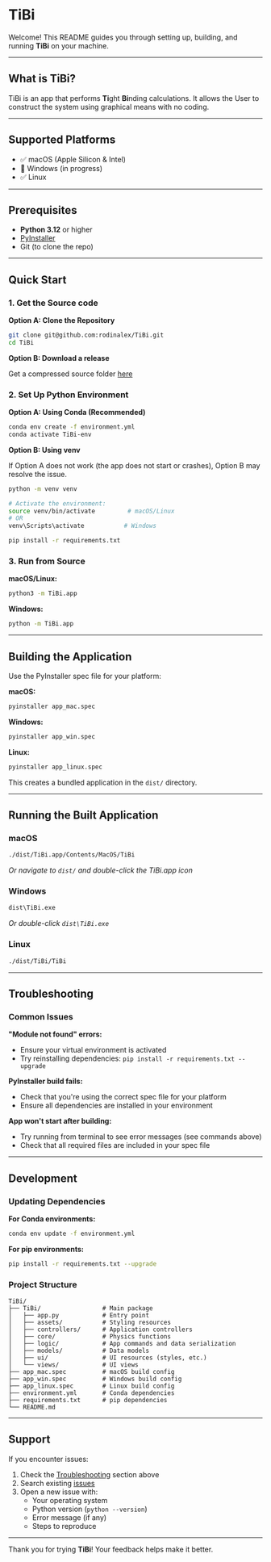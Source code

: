 # TiBi

Welcome! This README guides you through setting up, building, and running **TiBi** on your machine.

---

## What is TiBi?

TiBi is an app that performs **Ti**ght **Bi**nding calculations. It allows the User to construct the system using graphical means with no coding.

---

## Supported Platforms

- ✅ macOS (Apple Silicon & Intel)
- 🚧 Windows (in progress)
- ✅ Linux

---

## Prerequisites

- **Python 3.12** or higher
- [PyInstaller](https://www.pyinstaller.org/)
- Git (to clone the repo)

---

## Quick Start

### 1. Get the Source code

**Option A: Clone the Repository**

```bash
git clone git@github.com:rodinalex/TiBi.git
cd TiBi
```

**Option B: Download a release**

Get a compressed source folder [here](https://github.com/rodinalex/TiBi/releases)


### 2. Set Up Python Environment

**Option A: Using Conda (Recommended)**
```bash
conda env create -f environment.yml
conda activate TiBi-env
```

**Option B: Using venv**

If Option A does not work (the app does not start or crashes), Option B may resolve the issue.

```bash
python -m venv venv

# Activate the environment:
source venv/bin/activate         # macOS/Linux
# OR
venv\Scripts\activate           # Windows

pip install -r requirements.txt
```

### 3. Run from Source

**macOS/Linux:**
```bash
python3 -m TiBi.app
```

**Windows:**
```cmd
python -m TiBi.app
```

---

## Building the Application

Use the PyInstaller spec file for your platform:

**macOS:**
```bash
pyinstaller app_mac.spec
```

**Windows:**
```cmd
pyinstaller app_win.spec
```

**Linux:**
```bash
pyinstaller app_linux.spec
```

This creates a bundled application in the `dist/` directory.

---

## Running the Built Application

### macOS
```bash
./dist/TiBi.app/Contents/MacOS/TiBi
```
*Or navigate to `dist/` and double-click the TiBi.app icon*

### Windows
```cmd
dist\TiBi.exe
```
*Or double-click `dist\TiBi.exe`*

### Linux
```bash
./dist/TiBi/TiBi
```

---

## Troubleshooting

### Common Issues

**"Module not found" errors:**
- Ensure your virtual environment is activated
- Try reinstalling dependencies: `pip install -r requirements.txt --upgrade`

**PyInstaller build fails:**
- Check that you're using the correct spec file for your platform
- Ensure all dependencies are installed in your environment

**App won't start after building:**
- Try running from terminal to see error messages (see commands above)
- Check that all required files are included in your spec file

---

## Development

### Updating Dependencies

**For Conda environments:**
```bash
conda env update -f environment.yml
```

**For pip environments:**
```bash
pip install -r requirements.txt --upgrade
```

### Project Structure
```
TiBi/
├── TiBi/                 # Main package
│   ├── app.py            # Entry point
│   ├── assets/           # Styling resources
│   ├── controllers/      # Application controllers
│   ├── core/             # Physics functions
│   ├── logic/            # App commands and data serialization
│   ├── models/           # Data models
│   ├── ui/               # UI resources (styles, etc.)
│   └── views/            # UI views
├── app_mac.spec          # macOS build config
├── app_win.spec          # Windows build config
├── app_linux.spec        # Linux build config
├── environment.yml       # Conda dependencies
├── requirements.txt      # pip dependencies
└── README.md
```

---

## Support

If you encounter issues:
1. Check the [Troubleshooting](#troubleshooting) section above
2. Search existing [issues](https://github.com/rodinalex/TiBi/issues)
3. Open a new issue with:
   - Your operating system
   - Python version (`python --version`)
   - Error message (if any)
   - Steps to reproduce

---

Thank you for trying **TiBi**! Your feedback helps make it better.
